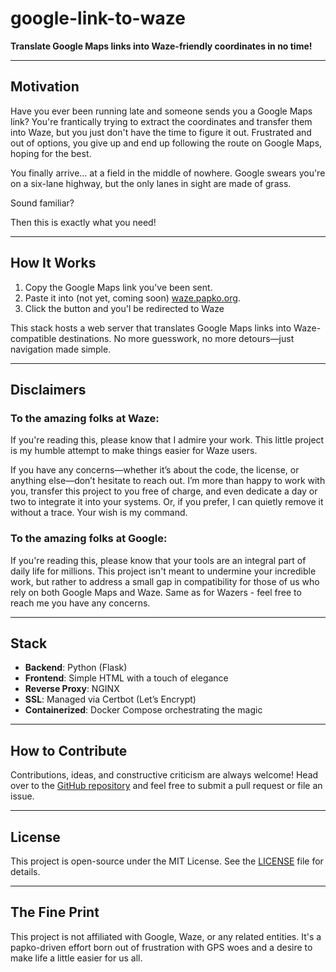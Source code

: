 # google-link-to-waze

**Translate Google Maps links into Waze-friendly coordinates in no time!**

---

## Motivation

Have you ever been running late and someone sends you a Google Maps link? You're frantically trying to extract the coordinates and transfer them into Waze, but you just don't have the time to figure it out. Frustrated and out of options, you give up and end up following the route on Google Maps, hoping for the best.

You finally arrive... at a field in the middle of nowhere. Google swears you're on a six-lane highway, but the only lanes in sight are made of grass.

Sound familiar?

Then this is exactly what you need!

---

## How It Works

1. Copy the Google Maps link you've been sent.
2. Paste it into (not yet, coming soon) [waze.papko.org](https://waze.papko.org).
3. Click the button and you'l be redirected to Waze

This stack hosts a web server that translates Google Maps links into Waze-compatible destinations. No more guesswork, no more detours—just navigation made simple.

---

## Disclaimers

### To the amazing folks at Waze:  
If you're reading this, please know that I admire your work. This little project is my humble attempt to make things easier for Waze users.

If you have any concerns—whether it’s about the code, the license, or anything else—don’t hesitate to reach out. I’m more than happy to work with you, transfer this project to you free of charge, and even dedicate a day or two to integrate it into your systems. Or, if you prefer, I can quietly remove it without a trace. Your wish is my command.

### To the amazing folks at Google:
If you're reading this, please know that your tools are an integral part of daily life for millions. This project isn't meant to undermine your incredible work, but rather to address a small gap in compatibility for those of us who rely on both Google Maps and Waze.
Same as for Wazers - feel free to reach me you have any concerns.

---

## Stack

- **Backend**: Python (Flask)  
- **Frontend**: Simple HTML with a touch of elegance  
- **Reverse Proxy**: NGINX  
- **SSL**: Managed via Certbot (Let’s Encrypt)  
- **Containerized**: Docker Compose orchestrating the magic  

---

## How to Contribute

Contributions, ideas, and constructive criticism are always welcome! Head over to the [GitHub repository](https://github.com/papko26/google-link-to-waze) and feel free to submit a pull request or file an issue.

---

## License

This project is open-source under the MIT License. See the [LICENSE](./LICENSE) file for details.

---

## The Fine Print

This project is not affiliated with Google, Waze, or any related entities. It's a papko-driven effort born out of frustration with GPS woes and a desire to make life a little easier for us all.